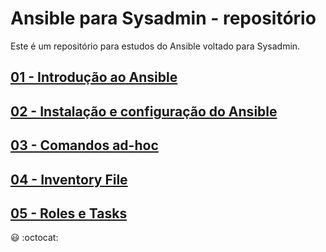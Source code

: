 # Ansible para Sysadmin - repositório

Este é um repositório para estudos do Ansible voltado para Sysadmin.

## [ 01 - Introdução ao Ansible ](ansible01/ansible01.md)

## [ 02 - Instalação e configuração do Ansible ](ansible02/ansible02.md)

## [ 03 - Comandos ad-hoc ](ansible03/ansible03.md)

## [ 04 - Inventory File ](ansible04/ansible04.md)

## [ 05 - Roles e Tasks ](ansible05/ansible05.md)

:smiley:
:octocat: